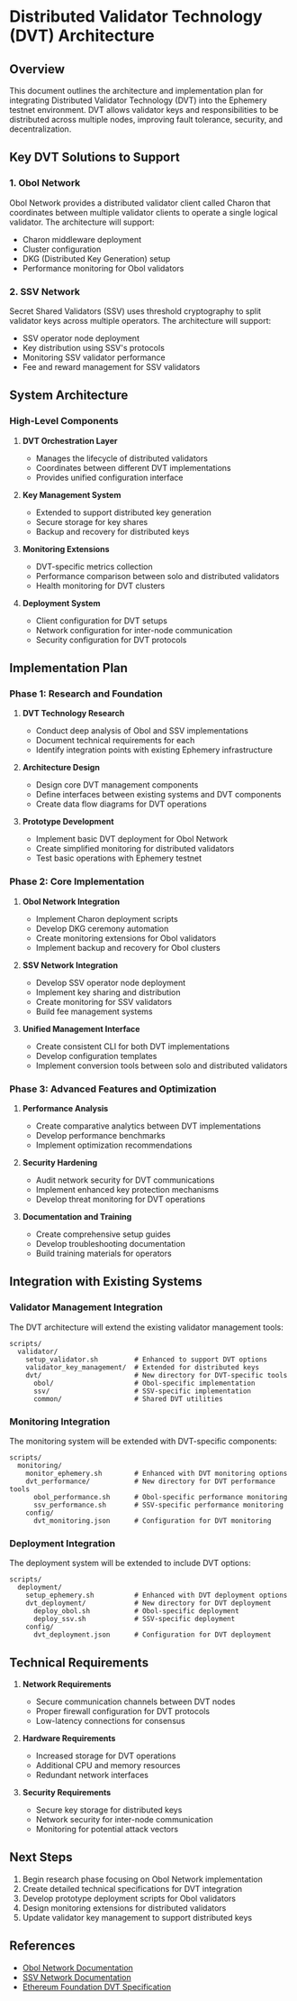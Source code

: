 # Distributed Validator Technology (DVT) Architecture

## Overview

This document outlines the architecture and implementation plan for integrating Distributed Validator Technology (DVT) into the Ephemery testnet environment. DVT allows validator keys and responsibilities to be distributed across multiple nodes, improving fault tolerance, security, and decentralization.

## Key DVT Solutions to Support

### 1. Obol Network

Obol Network provides a distributed validator client called Charon that coordinates between multiple validator clients to operate a single logical validator. The architecture will support:

- Charon middleware deployment
- Cluster configuration
- DKG (Distributed Key Generation) setup
- Performance monitoring for Obol validators

### 2. SSV Network

Secret Shared Validators (SSV) uses threshold cryptography to split validator keys across multiple operators. The architecture will support:

- SSV operator node deployment
- Key distribution using SSV's protocols
- Monitoring SSV validator performance
- Fee and reward management for SSV validators

## System Architecture

### High-Level Components

1. **DVT Orchestration Layer**
   - Manages the lifecycle of distributed validators
   - Coordinates between different DVT implementations
   - Provides unified configuration interface

2. **Key Management System**
   - Extended to support distributed key generation
   - Secure storage for key shares
   - Backup and recovery for distributed keys

3. **Monitoring Extensions**
   - DVT-specific metrics collection
   - Performance comparison between solo and distributed validators
   - Health monitoring for DVT clusters

4. **Deployment System**
   - Client configuration for DVT setups
   - Network configuration for inter-node communication
   - Security configuration for DVT protocols

## Implementation Plan

### Phase 1: Research and Foundation

1. **DVT Technology Research**
   - Conduct deep analysis of Obol and SSV implementations
   - Document technical requirements for each
   - Identify integration points with existing Ephemery infrastructure

2. **Architecture Design**
   - Design core DVT management components
   - Define interfaces between existing systems and DVT components
   - Create data flow diagrams for DVT operations

3. **Prototype Development**
   - Implement basic DVT deployment for Obol Network
   - Create simplified monitoring for distributed validators
   - Test basic operations with Ephemery testnet

### Phase 2: Core Implementation

1. **Obol Network Integration**
   - Implement Charon deployment scripts
   - Develop DKG ceremony automation
   - Create monitoring extensions for Obol validators
   - Implement backup and recovery for Obol clusters

2. **SSV Network Integration**
   - Develop SSV operator node deployment
   - Implement key sharing and distribution
   - Create monitoring for SSV validators
   - Build fee management systems

3. **Unified Management Interface**
   - Create consistent CLI for both DVT implementations
   - Develop configuration templates
   - Implement conversion tools between solo and distributed validators

### Phase 3: Advanced Features and Optimization

1. **Performance Analysis**
   - Create comparative analytics between DVT implementations
   - Develop performance benchmarks
   - Implement optimization recommendations

2. **Security Hardening**
   - Audit network security for DVT communications
   - Implement enhanced key protection mechanisms
   - Develop threat monitoring for DVT operations

3. **Documentation and Training**
   - Create comprehensive setup guides
   - Develop troubleshooting documentation
   - Build training materials for operators

## Integration with Existing Systems

### Validator Management Integration

The DVT architecture will extend the existing validator management tools:

```
scripts/
  validator/
    setup_validator.sh         # Enhanced to support DVT options
    validator_key_management/  # Extended for distributed keys
    dvt/                       # New directory for DVT-specific tools
      obol/                    # Obol-specific implementation
      ssv/                     # SSV-specific implementation
      common/                  # Shared DVT utilities
```

### Monitoring Integration

The monitoring system will be extended with DVT-specific components:

```
scripts/
  monitoring/
    monitor_ephemery.sh        # Enhanced with DVT monitoring options
    dvt_performance/           # New directory for DVT performance tools
      obol_performance.sh      # Obol-specific performance monitoring
      ssv_performance.sh       # SSV-specific performance monitoring
    config/
      dvt_monitoring.json      # Configuration for DVT monitoring
```

### Deployment Integration

The deployment system will be extended to include DVT options:

```
scripts/
  deployment/
    setup_ephemery.sh          # Enhanced with DVT deployment options
    dvt_deployment/            # New directory for DVT deployment
      deploy_obol.sh           # Obol-specific deployment
      deploy_ssv.sh            # SSV-specific deployment
    config/
      dvt_deployment.json      # Configuration for DVT deployment
```

## Technical Requirements

1. **Network Requirements**
   - Secure communication channels between DVT nodes
   - Proper firewall configuration for DVT protocols
   - Low-latency connections for consensus

2. **Hardware Requirements**
   - Increased storage for DVT operations
   - Additional CPU and memory resources
   - Redundant network interfaces

3. **Security Requirements**
   - Secure key storage for distributed keys
   - Network security for inter-node communication
   - Monitoring for potential attack vectors

## Next Steps

1. Begin research phase focusing on Obol Network implementation
2. Create detailed technical specifications for DVT integration
3. Develop prototype deployment scripts for Obol validators
4. Design monitoring extensions for distributed validators
5. Update validator key management to support distributed keys

## References

- [Obol Network Documentation](https://docs.obol.tech/)
- [SSV Network Documentation](https://docs.ssv.network/)
- [Ethereum Foundation DVT Specification](https://github.com/ethereum/distributed-validator-specs)
